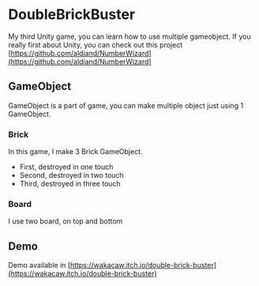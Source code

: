 # DoubleBrickBuster
My third Unity game, you can learn how to use multiple gameobject.
If you really first about Unity, you can check out this project [https://github.com/aldiand/NumberWizard](https://github.com/aldiand/NumberWizard]

## GameObject
GameObject is a part of game, you can make multiple object just using 1 GameObject.
### Brick
In this game, I make 3 Brick GameObject.
- First, destroyed in one touch
- Second, destroyed in two touch
- Third, destroyed in three touch

### Board
I use two board, on top and bottom

## Demo
Demo available in [https://wakacaw.itch.io/double-brick-buster](https://wakacaw.itch.io/double-brick-buster)
